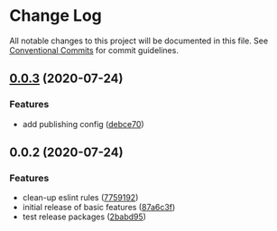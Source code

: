 # Change Log

All notable changes to this project will be documented in this file.
See [Conventional Commits](https://conventionalcommits.org) for commit guidelines.

## [0.0.3](https://github.com/cabiri-io/sls-env/compare/@cabiri-io/sls-aws@0.0.2...@cabiri-io/sls-aws@0.0.3) (2020-07-24)


### Features

* add publishing config ([debce70](https://github.com/cabiri-io/sls-env/commit/debce7083afbc99434bea7c91628dcb4c184db4c))





## 0.0.2 (2020-07-24)


### Features

* clean-up eslint rules ([7759192](https://github.com/cabiri-io/sls-env/commit/775919230ee3ed8cdb6b93c5d0ed69fe3a658da9))
* initial release of basic features ([87a6c3f](https://github.com/cabiri-io/sls-env/commit/87a6c3f171f000740eb9fa13576337055418e705))
* test release packages ([2babd95](https://github.com/cabiri-io/sls-env/commit/2babd95b61fe6f283b0419341c5fa10fe14929bc))
